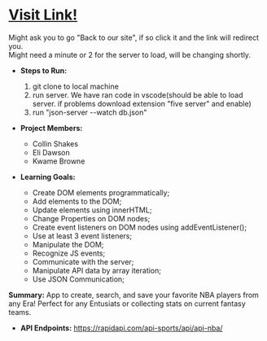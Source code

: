 <h1><a href="https://tangerine-lolly-52e65e.netlify.app"> Visit Link! </a></h1>
Might ask you to go "Back to our site", if so click it and the link will redirect you.<br/>
Might need a minute or 2 for the server to load, will be changing shortly.


* **Steps to Run:**
  1. git clone to local machine
  2. run server. We have ran code in vscode(should be able to load server. if problems download extension "five server" and enable)
  3. run "json-server --watch db.json"

* **Project Members:**
  * Collin Shakes
  * Eli Dawson
  * Kwame Browne

* **Learning Goals:**
  * Create DOM elements programmatically;
  * Add elements to the DOM;
  * Update elements using innerHTML;
  * Change Properties on DOM nodes;
  * Create event listeners on DOM nodes using addEventListener();
  * Use at least 3 event listeners;
  * Manipulate the DOM;
  * Recognize JS events;
  * Communicate with the server;
  * Manipulate API data by array iteration;
  * Use JSON Communication;

**Summary:**
App to create, search, and save your favorite NBA players from any Era! Perfect for any Entusiats or collecting stats on current fantasy teams. 

* **API Endpoints:**
https://rapidapi.com/api-sports/api/api-nba/

